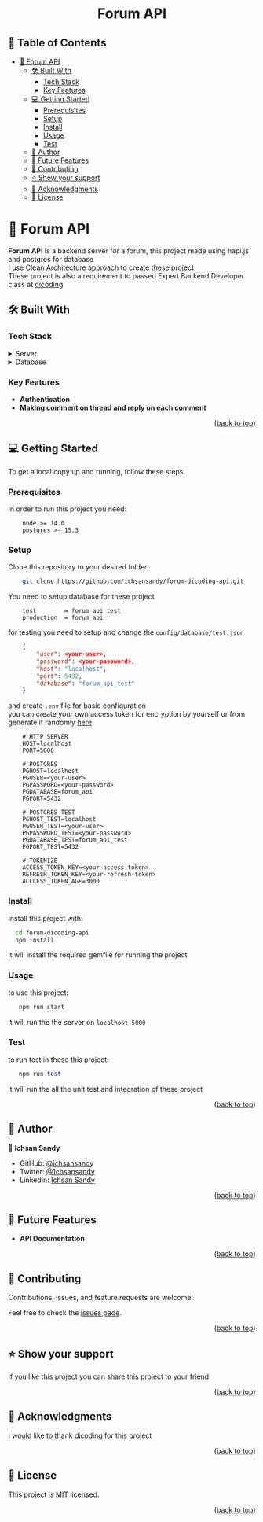 <a name="readme-top"></a>

<div align="center">

  <h1><b>Forum API</b></h1>

</div>

<!-- TABLE OF CONTENTS -->

## 📗 Table of Contents

- [📖 Forum API ](#-gemstone-blog-)
  - [🛠 Built With ](#-built-with-)
    - [Tech Stack ](#tech-stack-)
    - [Key Features ](#key-features-)
  - [💻 Getting Started ](#-getting-started-)
    - [Prerequisites](#prerequisites)
    - [Setup](#setup)
    - [Install](#install)
    - [Usage](#usage)
    - [Test](#test)
  - [👥 Author ](#-author-)
  - [🔭 Future Features ](#-future-features-)
  - [🤝 Contributing ](#-contributing-)
  - [⭐️ Show your support ](#️-show-your-support-)
  - [🙏 Acknowledgments ](#-acknowledgments-)
  - [📝 License ](#-license-)

<!-- PROJECT DESCRIPTION -->

# 📖 Forum API <a name="about-project"></a>

**Forum API** is a backend server for a forum, this project made using hapi.js and postgres for database
<br>
I use [Clean Architecture approach](https://blog.cleancoder.com/uncle-bob/2012/08/13/the-clean-architecture.html) to create these project
<br>
These project is also a requirement to passed Expert Backend Developer class at [dicoding](https://www.dicoding.com/)


## 🛠 Built With <a name="built-with"></a>

### Tech Stack <a name="tech-stack"></a>

<details>
    <summary>Server</summary>
        <li><a href="https://nodejs.org/en">Node</a></li>
</details>
<details>
      <summary>Database</summary>
        <li><a href="https://www.postgresql.org/">Postgres</a></li>
</details>

<!-- Features -->

### Key Features <a name="key-features"></a>

- **Authentication**
- **Making comment on thread and reply on each comment**

<p align="right">(<a href="#readme-top">back to top</a>)</p>

<!-- LIVE DEMO

## 🚀 Live Demo <a name="live-demo"></a>

- [Live Demo Link](https://stock-wise.vercel.app/)

<p align="right">(<a href="#readme-top">back to top</a>)</p> -->

<!-- GETTING STARTED -->

## 💻 Getting Started <a name="getting-started"></a>

To get a local copy up and running, follow these steps.

### Prerequisites

In order to run this project you need:

```
    node >= 14.0
    postgres >- 15.3
```

### Setup

Clone this repository to your desired folder:

```bash
    git clone https://github.com/ichsansandy/forum-dicoding-api.git
```

You need to setup database for these project

```
    test        = forum_api_test
    production  = forum_api
```

for testing you need to setup and change the ```config/database/test.json```

```json
    {
        "user": <your-user>,
        "password": <your-password>,
        "host": "localhost",
        "port": 5432,
        "database": "forum_api_test"
    }
```

and create  ```.env``` file for basic configuration
<br>
you can create your own access token for encryption by yourself or from generate it randomly [here](https://generate-random.org/api-token-generator)
```dosini
    # HTTP SERVER
    HOST=localhost
    PORT=5000

    # POSTGRES
    PGHOST=localhost
    PGUSER=<your-user>
    PGPASSWORD=<your-password>
    PGDATABASE=forum_api
    PGPORT=5432

    # POSTGRES TEST
    PGHOST_TEST=localhost
    PGUSER_TEST=<your-user>
    PGPASSWORD_TEST=<your-password>
    PGDATABASE_TEST=forum_api_test
    PGPORT_TEST=5432

    # TOKENIZE
    ACCESS_TOKEN_KEY=<your-access-token>
    REFRESH_TOKEN_KEY=<your-refresh-token>
    ACCCESS_TOKEN_AGE=3000

```

### Install

Install this project with:

```bash
  cd forum-dicoding-api
  npm install
```

it will install the required gemfile for running the project

### Usage

to use this project:

```bash
   npm run start
```

it will run the the server on ```localhost:5000```

### Test

to run test in these this project:

```ruby
   npm run test
```

it will run the all the unit test and integration of these project




<p align="right">(<a href="#readme-top">back to top</a>)</p>


## 👥 Author <a name="author"></a>

👤 **Ichsan Sandy**

- GitHub: [@ichsansandy](https://github.com/ichsansandy)
- Twitter: [@1chsansandy](https://twitter.com/1chsansandy)
- LinkedIn: [Ichsan Sandy](https://linkedin.com/in/ichsans)


<p align="right">(<a href="#readme-top">back to top</a>)</p>

<!-- FUTURE FEATURES -->

## 🔭 Future Features <a name="future-features"></a>

- **API Documentation**


<p align="right">(<a href="#readme-top">back to top</a>)</p>

<!-- CONTRIBUTING -->

## 🤝 Contributing <a name="contributing"></a>

Contributions, issues, and feature requests are welcome!

Feel free to check the [issues page](../../issues/).

<p align="right">(<a href="#readme-top">back to top</a>)</p>

<!-- SUPPORT -->

## ⭐️ Show your support <a name="support"></a>

If you like this project you can share this project to your friend

<p align="right">(<a href="#readme-top">back to top</a>)</p>

<!-- ACKNOWLEDGEMENTS -->

## 🙏 Acknowledgments <a name="acknowledgements"></a>

I would like to thank [dicoding](https://www.dicoding.com/) for this project

<p align="right">(<a href="#readme-top">back to top</a>)</p>

<!-- LICENSE -->

## 📝 License <a name="license"></a>

This project is [MIT](./LICENSE) licensed.

<p align="right">(<a href="#readme-top">back to top</a>)</p>
